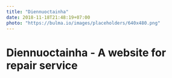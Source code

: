 ```yaml
---
title: "Diennuoctainha"
date: 2018-11-18T21:48:19+07:00
photo: "https://bulma.io/images/placeholders/640x480.png"
---
```

# Diennuoctainha - A website for repair service
